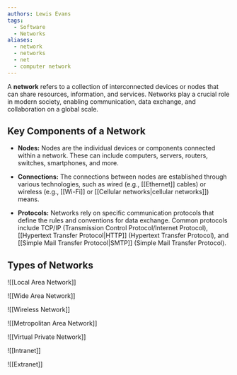 ```yaml
---
authors: Lewis Evans
tags:
  - Software
  - Networks
aliases:
  - network
  - networks
  - net
  - computer network
---
```

A **network** refers to a collection of interconnected devices or nodes that can share resources, information, and services. Networks play a crucial role in modern society, enabling communication, data exchange, and collaboration on a global scale.
## Key Components of a Network
- **Nodes:** Nodes are the individual devices or components connected within a network. These can include computers, servers, routers, switches, smartphones, and more.

- **Connections:** The connections between nodes are established through various technologies, such as wired (e.g., [[Ethernet]] cables) or wireless (e.g., [[Wi-Fi]] or [[Cellular networks|cellular networks]]) means.

- **Protocols:** Networks rely on specific communication protocols that define the rules and conventions for data exchange. Common protocols include TCP/IP (Transmission Control Protocol/Internet Protocol), [[Hypertext Transfer Protocol|HTTP]] (Hypertext Transfer Protocol), and [[Simple Mail Transfer Protocol|SMTP]] (Simple Mail Transfer Protocol).

## Types of Networks
![[Local Area Network]] 

![[Wide Area Network]]

![[Wireless Network]]

![[Metropolitan Area Network]]

![[Virtual Private Network]]

![[Intranet]]

![[Extranet]]